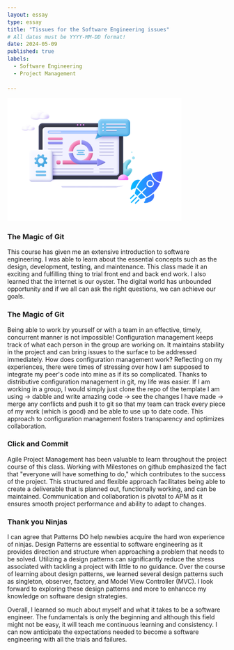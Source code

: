 ```yaml
---
layout: essay
type: essay
title: "Tissues for the Software Engineering issues"
# All dates must be YYYY-MM-DD format!
date: 2024-05-09
published: true
labels:
  - Software Engineering
  - Project Management

---
```


<img width="400px" pe-4 src="../img/Reflection.png">

### The Magic of Git
This course has given me an extensive introduction to software engineering. I was able to learn about the essential concepts such as the design, development, testing, and maintenance. This class made it an exciting and fulfilling thing to trial front end and back end work. I also learned that the internet is our oyster. The digital world has unbounded opportunity and if we all can ask the right questions, we can achieve our goals.

### The Magic of Git
Being able to work by yourself or with a team in an effective, timely, concurrent manner is not impossible! Configuration management keeps track of what each person in the group are working on. It maintains stability in the project and can bring issues to the surface to be addressed immediately. How does configuration management work? Reflecting on my experiences, there were times of stressing over how I am supposed to integrate my peer's code into mine as if its so complicated. Thanks to distributive configuration management in git, my life was easier. If I am working in a group, I would simply just clone the repo of the template I am using -> dabble and write amazing code -> see the changes I have made -> merge any conflicts and push it to git so that my team can track every piece of my work (which is good) and be able to use up to date code. This approach to configuration management fosters transparency and optimizes collaboration. 

### Click and Commit
Agile Project Management has been valuable to learn throughout the project course of this class. Working with Milestones on github emphasized the fact that "everyone will have something to do," which contributes to the success of the project. This structured and flexible approach facilitates being able to create a deliverable that is planned out, functionally working, and can be maintained. Communication and collaboration is pivotal to APM as it ensures smooth project performance and ability to adapt to changes.

### Thank you Ninjas
I can agree that Patterns DO help newbies acquire the hard won experience of ninjas. Design Patterns are essential to software engineering as it provides direction and structure when approaching a problem that needs to be solved. Utilizing a design patterns can significantly reduce the stress associated with tackling a project with little to no guidance. Over the course of learning about design patterns, we learned several design patterns such as singleton, observer, factory, and Model View Controller (MVC). I look forward to exploring these design patterns and more to enhancce my knowledge on software design strategies.

Overall, I learned so much about myself and what it takes to be a software engineer. The fundamentals is only the beginning and although this field might not be easy, it will teach me continuous learning and consistency. I can now anticipate the expectations needed to become a software engineering with all the trials and failures. 
